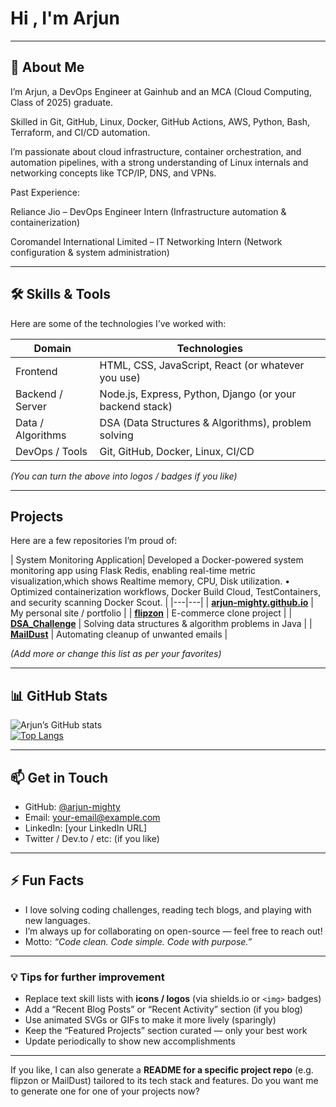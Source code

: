 <!--
 **arjun-mighty/arjun-mighty** is a special repository.  
 Put your profile README here and it will show up on your GitHub profile.
-->

# Hi , I'm Arjun 

---

## 🔭 About Me

I’m Arjun, a DevOps Engineer at Gainhub and an MCA (Cloud Computing, Class of 2025) graduate.

Skilled in Git, GitHub, Linux, Docker, GitHub Actions, AWS, Python, Bash, Terraform, and CI/CD automation.

I’m passionate about cloud infrastructure, container orchestration, and automation pipelines, with a strong understanding of Linux internals and networking concepts like TCP/IP, DNS, and VPNs.

Past Experience:

Reliance Jio – DevOps Engineer Intern (Infrastructure automation & containerization)

Coromandel International Limited – IT Networking Intern (Network configuration & system administration)

---

## 🛠️ Skills & Tools

Here are some of the technologies I’ve worked with:

| Domain | Technologies |
|---|---|
| Frontend | HTML, CSS, JavaScript, React (or whatever you use) |
| Backend / Server | Node.js, Express, Python, Django (or your backend stack) |
| Data / Algorithms | DSA (Data Structures & Algorithms), problem solving |
| DevOps / Tools | Git, GitHub, Docker, Linux, CI/CD |

*(You can turn the above into logos / badges if you like)*

---

## Projects

Here are a few repositories I’m proud of:

| System Monitoring Application|  Developed a Docker-powered system monitoring app using Flask Redis, enabling real-time metric visualization,which
shows Realtime memory, CPU, Disk utilization.
• Optimized containerization workflows, Docker Build Cloud, TestContainers, and security scanning Docker Scout. |
|---|---|
| **[arjun-mighty.github.io](https://github.com/arjun-mighty/arjun-mighty.github.io)** | My personal site / portfolio |
| **[flipzon](https://github.com/arjun-mighty/flipzon)** | E-commerce clone project |
| **[DSA_Challenge](https://github.com/arjun-mighty/DSA_Challenge)** | Solving data structures & algorithm problems in Java |
| **[MailDust](https://github.com/arjun-mighty/MailDust)** | Automating cleanup of unwanted emails |

*(Add more or change this list as per your favorites)*

---

## 📊 GitHub Stats

![Arjun’s GitHub stats](https://github-readme-stats.vercel.app/api?username=arjun-mighty&show_icons=true&theme=radical)  
[![Top Langs](https://github-readme-stats.vercel.app/api/top-langs/?username=arjun-mighty&layout=compact&theme=radical)](https://github.com/arjun-mighty)

---

## 📫 Get in Touch

- GitHub: [@arjun-mighty](https://github.com/arjun-mighty)  
- Email: your-email@example.com  
- LinkedIn: [your LinkedIn URL]  
- Twitter / Dev.to / etc: (if you like)

---

## ⚡ Fun Facts

- I love solving coding challenges, reading tech blogs, and playing with new languages.  
- I’m always up for collaborating on open-source — feel free to reach out!  
- Motto: *“Code clean. Code simple. Code with purpose.”*

---

### 💡 Tips for further improvement

- Replace text skill lists with **icons / logos** (via shields.io or `<img>` badges)  
- Add a “Recent Blog Posts” or “Recent Activity” section (if you blog)  
- Use animated SVGs or GIFs to make it more lively (sparingly)  
- Keep the “Featured Projects” section curated — only your best work  
- Update periodically to show new accomplishments  

---

If you like, I can also generate a **README for a specific project repo** (e.g. flipzon or MailDust) tailored to its tech stack and features. Do you want me to generate one for one of your projects now?
